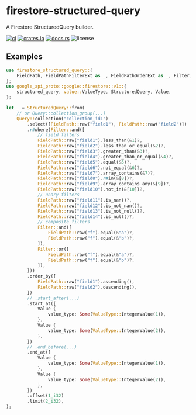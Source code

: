 # firestore-structured-query

A Firestore StructuredQuery builder.

[![ci](https://github.com/bouzuya/firestore-structured-query/workflows/ci/badge.svg)](https://github.com/bouzuya/firestore-structured-query/actions)
[![crates.io](https://img.shields.io/crates/v/firestore-structured-query)](https://crates.io/crates/firestore-structured-query)
[![docs.rs](https://img.shields.io/docsrs/firestore-structured-query)](https://docs.rs/firestore-structured-query)
![license](https://img.shields.io/crates/l/firestore-structured-query)

## Examples

```rust
use firestore_structured_query::{
    FieldPath, FieldPathFilterExt as _, FieldPathOrderExt as _, Filter, Query,
};
use google_api_proto::google::firestore::v1::{
    structured_query, value::ValueType, StructuredQuery, Value,
};

let _ = StructuredQuery::from(
    // or Query::collection_group(...)
    Query::collection("collection_id1")
        .select([FieldPath::raw("field1"), FieldPath::raw("field2")])
        .r#where(Filter::and([
            // field filters
            FieldPath::raw("field1").less_than(&1)?,
            FieldPath::raw("field2").less_than_or_equal(&2)?,
            FieldPath::raw("field3").greater_than(&3)?,
            FieldPath::raw("field4").greater_than_or_equal(&4)?,
            FieldPath::raw("field5").equal(&5)?,
            FieldPath::raw("field6").not_equal(&6)?,
            FieldPath::raw("field7").array_contains(&7)?,
            FieldPath::raw("field8").r#in(&[8])?,
            FieldPath::raw("field9").array_contains_any(&[9])?,
            FieldPath::raw("field10").not_in(&[10])?,
            // unary filters
            FieldPath::raw("field11").is_nan()?,
            FieldPath::raw("field12").is_not_nan()?,
            FieldPath::raw("field13").is_not_null()?,
            FieldPath::raw("field14").is_null()?,
            // composite filters
            Filter::and([
                FieldPath::raw("f").equal(&"a")?,
                FieldPath::raw("f").equal(&"b")?,
            ]),
            Filter::or([
                FieldPath::raw("f").equal(&"a")?,
                FieldPath::raw("f").equal(&"b")?,
            ]),
        ]))
        .order_by([
            FieldPath::raw("field1").ascending(),
            FieldPath::raw("field2").descending(),
        ])
        // .start_after(...)
        .start_at([
            Value {
                value_type: Some(ValueType::IntegerValue(1)),
            },
            Value {
                value_type: Some(ValueType::IntegerValue(2)),
            },
        ])
        // .end_before(...)
        .end_at([
            Value {
                value_type: Some(ValueType::IntegerValue(1)),
            },
            Value {
                value_type: Some(ValueType::IntegerValue(2)),
            },
        ])
        .offset(1_i32)
        .limit(2_i32),
);
```
